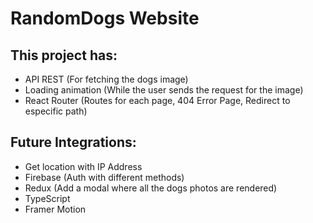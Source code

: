 # RandomDogs Website

## This project has:

- API REST (For fetching the dogs image)
- Loading animation (While the user sends the request for the image)
- React Router (Routes for each page, 404 Error Page, Redirect to especific path)

## Future Integrations:

- Get location with IP Address
- Firebase (Auth with different methods)
- Redux (Add a modal where all the dogs photos are rendered)
- TypeScript
- Framer Motion
